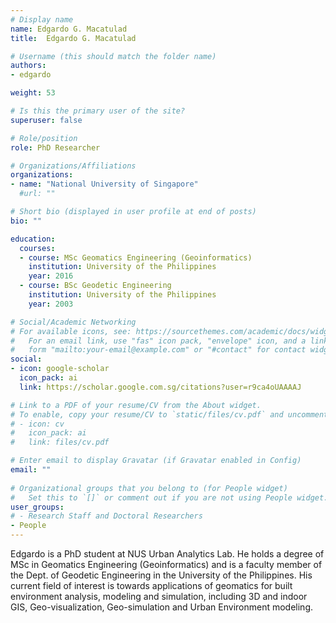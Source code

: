 ```yaml
---
# Display name
name: Edgardo G. Macatulad
title:  Edgardo G. Macatulad

# Username (this should match the folder name)
authors:
- edgardo

weight: 53

# Is this the primary user of the site?
superuser: false

# Role/position
role: PhD Researcher

# Organizations/Affiliations
organizations:
- name: "National University of Singapore"
  #url: ""

# Short bio (displayed in user profile at end of posts)
bio: ""

education:
  courses:
  - course: MSc Geomatics Engineering (Geoinformatics)
    institution: University of the Philippines
    year: 2016
  - course: BSc Geodetic Engineering
    institution: University of the Philippines
    year: 2003

# Social/Academic Networking
# For available icons, see: https://sourcethemes.com/academic/docs/widgets/#icons
#   For an email link, use "fas" icon pack, "envelope" icon, and a link in the
#   form "mailto:your-email@example.com" or "#contact" for contact widget.
social:
- icon: google-scholar
  icon_pack: ai
  link: https://scholar.google.com.sg/citations?user=r9ca4oUAAAAJ

# Link to a PDF of your resume/CV from the About widget.
# To enable, copy your resume/CV to `static/files/cv.pdf` and uncomment the lines below.  
# - icon: cv
#   icon_pack: ai
#   link: files/cv.pdf

# Enter email to display Gravatar (if Gravatar enabled in Config)
email: ""
  
# Organizational groups that you belong to (for People widget)
#   Set this to `[]` or comment out if you are not using People widget.  
user_groups:
# - Research Staff and Doctoral Researchers
- People
---
```


Edgardo is a PhD student at NUS Urban Analytics Lab.
He holds a degree of MSc in Geomatics Engineering (Geoinformatics) and is a faculty member of the Dept. of Geodetic Engineering in the University of the Philippines.
His current field of interest is towards applications of geomatics for built environment analysis, modeling and simulation, including 3D and indoor GIS, Geo-visualization, Geo-simulation and Urban Environment modeling.
